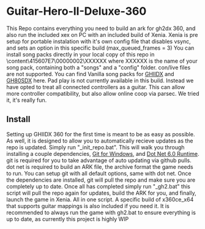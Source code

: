 # Guitar-Hero-II-Deluxe-360
This Repo contains everything you need to build an ark for gh2dx 360, and also run the included xex on PC with an included build of Xenia.
Xenia is pre setup for portable instalation with it's own config file that disables vsync, and sets an option in this specific build (max_queued_frames = 3)
You can install song packs directly in your local copy of this repo in \content\415607E7\00000002\XXXXXX where XXXXXX is the name of your song pack, containing both a "songs" and a "config" folder. con/live files are not supported.
You can find Vanilla song packs for [GHIIDX](https://drive.google.com/file/d/1xwX_Dv17WDFldZ0mDWZu71FLUI-CTywx/view?usp=sharing) and [GH80SDX](https://drive.google.com/file/d/1KJxH51N2yQdQXlNA9MmyrI1bGfdB6Hxz/view?usp=sharing) here.
Pad play is not currently available in this build. Instead we have opted to treat all connected controllers as a guitar. This can allow more controller compatibility, but also allow online coop via parsec. We tried it, it's really fun.

## Install
Setting up GHIIDX 360 for the first time is meant to be as easy as possible. As well, it is designed to allow you to automatically recieve updates as the repo is updated.
Simply run "_init_repo.bat". This will walk you through installing a couple dependencies, [Git for Windows](https://gitforwindows.org/), and [Dot Net 6.0 Runtime](https://dotnet.microsoft.com/en-us/download/dotnet/6.0/runtime).
git is required for you to take advantage of auto updating via github pulls. dot net is required to build an ARK file, the archive format the game needs to run.
You can setup git with all default options, same with dot net.
Once the dependencies are installed, git will pull the repo and make sure you are completely up to date.
Once all has completed simply run "_gh2.bat"
this script will pull the repo again for updates, build the ARK for you, and finally, launch the game in Xenia. All in one script.
A specific build of x360ce_x64 that supports guitar mappings is also included if you need it.
It is recommended to always run the game with gh2.bat to ensure everything is up to date, as currently this project is highly WIP